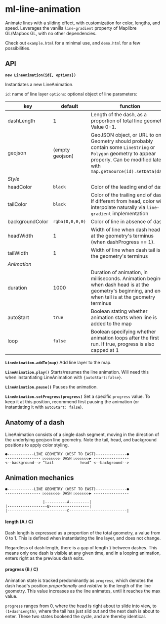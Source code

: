 
  

# ml-line-animation

  

Animate lines with a sliding effect, with customization for color, lengths, and speed. Leverages the vanilla `line-gradient` property of Maplibre GL/Mapbox GL, with no other dependencies.

Check out `example.html` for a minimal use, and `demo.html` for a few possibilities.


## API


<b>`new LineAnimation(id{, options})`</b>

  

Instantiates a new LineAnimation.

`id`: name of line layer
`options`: optional object of line parameters:

  

| key | default | function|
|--|--|--|
| dashLength | 1 | Length of the dash, as a proportion of total line geometry. Value 0-1.|
| geojson | (empty geojson) | GeoJSON object, or URL to one. Geometry should probably contain some `LineString` or `Polygon` geometry to appear properly. Can be modified later with `map.getSource(id).setData(data)`|
|<i>Style|
| headColor | `black` | Color of the leading end of dash |
| tailColor | `black` | Color of the trailing end of dash. If different from head, color will interpolate naturally via `line-gradient` implementation |
| backgroundColor | `rgba(0,0,0,0)` | Color of line in absence of dash|
| headWidth | 1 | Width of line when dash head is at the geometry's terminus (when dashProgress == 1). |
| tailWidth | 1 | Width of line when dash tail is at the geometry's terminus |
|<i>Animation|
| duration | 1000 | Duration of animation, in milliseconds. Animation begins when dash head is at the geometry's beginning, and ends when tail is at the geometry terminus|
| autoStart | `true` | Boolean stating whether animation starts when line is added to the map |
| loop | `false` | Boolean specifying whether animation loops after the first run. If true, progress is also capped at 1 |

<b>`LineAnimation.addTo(map)`</b>
Add line layer to the map.

<b>`LineAnimation.play()`</b>
Starts/resumes the line animation. Will need this when instantiating LineAnimation with `{autoStart:false}`.

<b>`LineAnimation.pause()`</b>
Pauses the animation.

<b>`LineAnimation.setProgress(progress)`</b>
Set a specific `progress` value. To keep it at this position, recommend first pausing the animation (or instantiating it with `autoStart: false`).

  

## Anatomy of a dash

LineAnimation consists of a single dash segment, moving in the direction of the underlying geojson line geometry. Note the tail, head, and background positions to apply color styling.
```
●------------LINE GEOMETRY (WEST TO EAST)--------------●
---------------- ▷▷▷▷▷▷▷▷ DASH ▷▷▷▷▷▷▷▶ ----------------
<--background--> ^tail            head^ <--background-->
```

## Animation mechanics

```		 
●------------LINE GEOMETRY (WEST TO EAST)--------------●
---------------- ▷▷▷▷▷▷▷▷ DASH ▷▷▷▷▷▷▷▶ ----------------

                 |----------A---------|			 
|------------------B------------------|			 
|---------------------------C--------------------------|	
```




#### length (A / C)

Dash length is expressed as a proportion of the total geometry, a value from 0 to 1. This is defined when instantiating the line layer, and does not change.

Regardless of dash length, there is a gap of length `1` between dashes. This means only one dash is visible at any given time, and in a looping animation, enters right as the previous dash exits.

  

#### progress (B / C)

Animation state is tracked predominantly as `progress`, which denotes the dash head's position <i>proportionally</i> and <i>relative</i> to the length of the line geometry. This value increases as the line animates, until it reaches the max value.

`progress` ranges from 0, where the head is right about to slide into view, to `(1+dashLength)`, where the tail has just slid out and the next dash is about to enter. These two states bookend the cycle, and are thereby identical.

  
